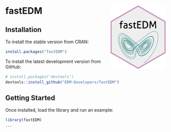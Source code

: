 # fastEDM <img src="man/figures/logo.png" align="right" height="200" alt="logo" />

## Installation

To install the stable version from CRAN:

```r
install.packages("fastEDM")
```

To install the latest development version from GitHub:

``` r
# install.packages("devtools")
devtools::install_github("EDM-Developers/fastEDM")
```


## Getting Started

Once installed, load the library and run an example:

```r
library(fastEDM)
...
```
